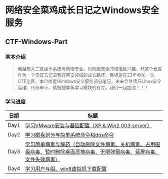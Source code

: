 # 网络安全菜鸡成长日记之Windows安全服务
## CTF-Windows-Part
### 基本介绍
> 我目前大二就读于系统与网络专业，对网络安全领域很感兴趣，开这个仓库作为一个见证去记录我在网安领域的成长路径。目标是在23年参加一次CTF比赛。本仓库是Windows安全服务部分笔记，未来会继续开Linux安全运维、代码审计、情报搜集等学习模块的仓库。我们一起加油！！！

### 学习进度
| 日期       | 标题                                                                            |
| ---------- | ------------------------------------------------------------------------------- |
| Day1       | [学习VMware安装与基础配置（XP & Win2 003 server）](https://github.com/AlphaXiao/CTF-Windows-Part/blob/main/weeks/Day%201.md)                            |
| Day2       | [学习磁盘划分与简单系统命令和dos命令](https://github.com/AlphaXiao/CTF-Windows-Part/blob/main/weeks/Day%202.md#day-2)                            |
| Day3       | [学习简单病毒与解药（自动删除文件病毒、关机病毒、占用磁盘病毒、暂时删除桌面恶搞病毒、无限弹窗病毒、蓝屏病毒、文件失效病毒）](https://github.com/AlphaXiao/CTF-Windows-Part/blob/main/weeks/Day%201.md)                            |
| Day4       | [学习用户与组、win8虚拟机下载配置](./weeks/week1.md)                            |
